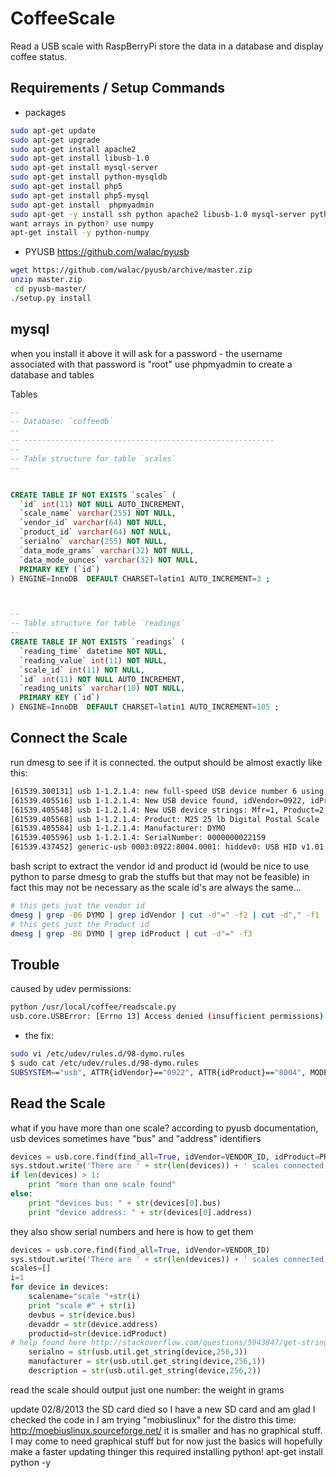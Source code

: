 CoffeeScale
===========

Read a USB scale with RaspBerryPi store the data in a database and display coffee status. 
 
Requirements / Setup Commands
-----

 - packages
 
````bash
sudo apt-get update
sudo apt-get upgrade
sudo apt-get install apache2
sudo apt-get install libusb-1.0
sudo apt-get install mysql-server
sudo apt-get install python-mysqldb
sudo apt-get install php5
sudo apt-get install php5-mysql
sudo apt-get install  phpmyadmin
sudo apt-get -y install ssh python apache2 libusb-1.0 mysql-server python-mysqldb php5 php5-mysql phpmyadmin
want arrays in python? use numpy
apt-get install -y python-numpy
````

 - PYUSB
https://github.com/walac/pyusb
````bash
wget https://github.com/walac/pyusb/archive/master.zip
unzip master.zip
 cd pyusb-master/
./setup.py install
````
mysql
--
when you install it above it will ask for a password - the username associated with that password is "root"
use phpmyadmin to create a database and tables

Tables
````SQL
--
-- Database: `coffeedb`
--
-- --------------------------------------------------------
--
-- Table structure for table `scales`
--


CREATE TABLE IF NOT EXISTS `scales` (
  `id` int(11) NOT NULL AUTO_INCREMENT,
  `scale_name` varchar(255) NOT NULL,
  `vendor_id` varchar(64) NOT NULL,
  `product_id` varchar(64) NOT NULL,
  `serialno` varchar(255) NOT NULL,
  `data_mode_grams` varchar(32) NOT NULL,
  `data_mode_ounces` varchar(32) NOT NULL,
  PRIMARY KEY (`id`)
) ENGINE=InnoDB  DEFAULT CHARSET=latin1 AUTO_INCREMENT=3 ;



--
-- Table structure for table `readings`
--
CREATE TABLE IF NOT EXISTS `readings` (
  `reading_time` datetime NOT NULL,
  `reading_value` int(11) NOT NULL,
  `scale_id` int(11) NOT NULL,
  `id` int(11) NOT NULL AUTO_INCREMENT,
  `reading_units` varchar(10) NOT NULL,
  PRIMARY KEY (`id`)
) ENGINE=InnoDB  DEFAULT CHARSET=latin1 AUTO_INCREMENT=105 ;
````

Connect the Scale
--
run dmesg to see if it is connected. the output should be almost exactly like this:
````bash
[61539.300131] usb 1-1.2.1.4: new full-speed USB device number 6 using dwc_otg
[61539.405516] usb 1-1.2.1.4: New USB device found, idVendor=0922, idProduct=8004
[61539.405548] usb 1-1.2.1.4: New USB device strings: Mfr=1, Product=2, SerialNumber=3
[61539.405568] usb 1-1.2.1.4: Product: M25 25 lb Digital Postal Scale
[61539.405584] usb 1-1.2.1.4: Manufacturer: DYMO
[61539.405596] usb 1-1.2.1.4: SerialNumber: 0000000022159
[61539.437452] generic-usb 0003:0922:8004.0001: hiddev0: USB HID v1.01 Device [DYMO M25 25 lb Digital Postal Scale] on usb-bcm2708_usb-1.2.1.4/input0
````

bash script to extract the vendor id and product id (would be nice to use python to parse dmesg to grab the stuffs but that may not be feasible)
in fact this may not be necessary as the scale id's are always the same...
````bash
# this gets just the vendor id
dmesg | grep -B6 DYMO | grep idVendor | cut -d"=" -f2 | cut -d"," -f1
# this gets just the Product id
dmesg | grep -B6 DYMO | grep idProduct | cut -d"=" -f3
````

Trouble
--
caused by udev permissions:
````sh
python /usr/local/coffee/readscale.py
usb.core.USBError: [Errno 13] Access denied (insufficient permissions)
````
 - the fix:
````bash
sudo vi /etc/udev/rules.d/98-dymo.rules
$ sudo cat /etc/udev/rules.d/98-dymo.rules
SUBSYSTEM=="usb", ATTR{idVendor}=="0922", ATTR{idProduct}=="8004", MODE="666"
````

Read the Scale
--
what if you have more than one scale?
according to pyusb documentation, usb devices sometimes have "bus" and "address" identifiers
````python
devices = usb.core.find(find_all=True, idVendor=VENDOR_ID, idProduct=PRODUCT_ID)
sys.stdout.write('There are ' + str(len(devices)) + ' scales connected!\n')
if len(devices) > 1:
	print "more than one scale found"
else:
	print "devices bus: " + str(devices[0].bus)
	print "device address: " + str(devices[0].address)
````
they also show serial numbers and here is how to get them
````python
devices = usb.core.find(find_all=True, idVendor=VENDOR_ID)
sys.stdout.write('There are ' + str(len(devices)) + ' scales connected!\n')
scales=[]
i=1
for device in devices:
	scalename="scale "+str(i)
	print "scale #" + str(i)
	devbus = str(device.bus)
	devaddr = str(device.address)
	productid=str(device.idProduct)
# help found here http://stackoverflow.com/questions/5943847/get-string-descriptor-using-pyusb-usb-util-get-string
	serialno = str(usb.util.get_string(device,256,3))
	manufacturer = str(usb.util.get_string(device,256,1))
	description = str(usb.util.get_string(device,256,2))
````

read the scale should output just one number: the weight in grams
 

update 
02/8/2013
the SD card died so I have a new SD card and am glad I checked the code in
I am trying "mobiuslinux" for the distro this time: http://moebiuslinux.sourceforge.net/ it is smaller and has no graphical stuff. I may come to need graphical stuff but for now just the basics will hopefully make a faster updating thinger
this required installing python! apt-get install python -y

 

 

 

 

 

 

 

 
